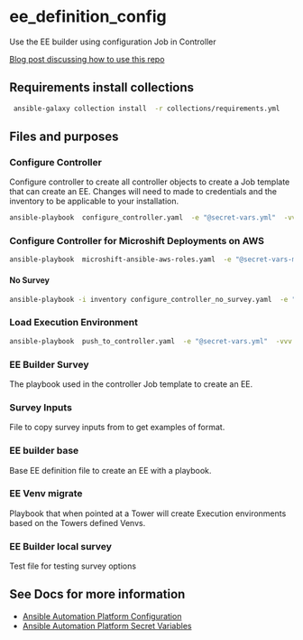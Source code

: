 # ee_definition_config
Use the EE builder using configuration Job in Controller

[Blog post discussing how to use this repo](https://www.redhat.com/architect/ansible-execution-environment-automated-build)

## Requirements install collections
```bash
 ansible-galaxy collection install  -r collections/requirements.yml 
 ```


## Files and purposes

### Configure Controller
Configure controller to create all controller objects to create a Job template that can create an EE. 
Changes will need to made to credentials and the inventory to be applicable to your installation.
```bash
ansible-playbook  configure_controller.yaml  -e "@secret-vars.yml"  -vvv
```

### Configure Controller for Microshift Deployments on AWS
```bash
ansible-playbook  microshift-ansible-aws-roles.yaml  -e "@secret-vars-microshift-ansible-aws-roles.yml" -e "@projects/ansible-aws-roles/microshift-ansible-aws-vars.yaml"  -vvv
```

#### No Survey
```bash
ansible-playbook -i inventory configure_controller_no_survey.yaml  -e "@secret-vars.yml"  -vvv
```

### Load Execution Environment
```bash
ansible-playbook  push_to_controller.yaml  -e "@secret-vars.yml"  -vvv
```


### EE Builder Survey
The playbook used in the controller Job template to create an EE.

### Survey Inputs
File to copy survey inputs from to get examples of format.

### EE builder base
Base EE definition file to create an EE with a playbook.

### EE Venv migrate
Playbook that when pointed at a Tower will create Execution environments based on the Towers defined Venvs.

### EE Builder local survey
Test file for testing survey options

## See Docs for more information
* [Ansible Automation Platform Configuration](docs/configure-controller.md)
* [Ansible Automation Platform Secret Variables](docs/secret-vars.md)